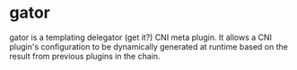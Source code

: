 # gator
gator is a templating delegator (get it?) CNI meta plugin. It allows a CNI plugin's configuration to be dynamically generated at runtime based on the result from previous plugins in the chain.
